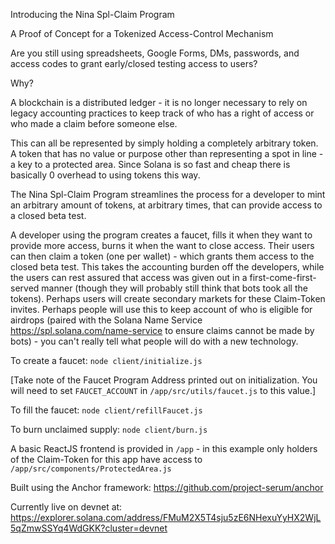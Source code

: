Introducing the Nina Spl-Claim Program

A Proof of Concept for a Tokenized Access-Control Mechanism

Are you still using spreadsheets, Google Forms, DMs, passwords, and access codes to grant early/closed testing access to users?

Why?

A blockchain is a distributed ledger - it is no longer necessary to rely on legacy accounting practices to keep track of who has a right of access or who made a claim before someone else. 

This can all be represented by simply holding a completely arbitrary token. A token that has no value or purpose other than representing a spot in line - a key to a protected area.  Since Solana is so fast and cheap there is basically 0 overhead to using tokens this way.

The Nina Spl-Claim Program streamlines the process for a developer to mint an arbitrary amount of tokens, at arbitrary times, that can provide access to a closed beta test.  

A developer using the program creates a faucet, fills it when they want to provide more access, burns it when the want to close access.  Their users can then claim a token (one per wallet) - which grants them access to the closed beta test.  This takes the accounting burden off the developers, while the users can rest assured that access was given out in a first-come-first-served manner (though they will probably still think that bots took all the tokens).  Perhaps users will create secondary markets for these Claim-Token invites.  Perhaps people will use this to keep account of who is eligible for airdrops (paired with the Solana Name Service https://spl.solana.com/name-service to ensure claims cannot be made by bots) - you can't really tell what people will do with a new technology.


To create a faucet:
`node client/initialize.js`

[Take note of the Faucet Program Address printed out on initialization.  You will need to set `FAUCET_ACCOUNT` in `/app/src/utils/faucet.js` to this value.]

To fill the faucet:
`node client/refillFaucet.js`

To burn unclaimed supply:
`node client/burn.js`

A basic ReactJS frontend is provided in `/app` - in this example only holders of the Claim-Token for this app have access to `/app/src/components/ProtectedArea.js`

Built using the Anchor framework: https://github.com/project-serum/anchor

Currently live on devnet at: https://explorer.solana.com/address/FMuM2X5T4sju5zE6NHexuYyHX2WjL5qZmwSSYq4WdGKK?cluster=devnet